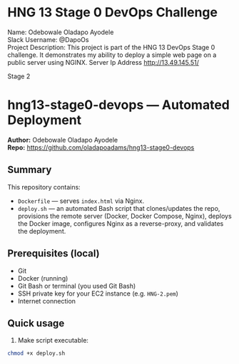# HNG 13 Stage 0 DevOps Challenge

Name: Odebowale Oladapo Ayodele  
Slack Username: @DapoOs  
Project Description:
This project is part of the HNG 13 DevOps Stage 0 challenge. It demonstrates my ability to deploy a simple web page on a public server using NGINX.
Server Ip Address http://13.49.145.51/

Stage 2

# hng13-stage0-devops — Automated Deployment

**Author:** Odebowale Oladapo Ayodele  
**Repo:** https://github.com/oladapoadams/hng13-stage0-devops

## Summary

This repository contains:

- `Dockerfile` — serves `index.html` via Nginx.
- `deploy.sh` — an automated Bash script that clones/updates the repo, provisions the remote server (Docker, Docker Compose, Nginx), deploys the Docker image, configures Nginx as a reverse-proxy, and validates the deployment.

## Prerequisites (local)

- Git
- Docker (running)
- Git Bash or terminal (you used Git Bash)
- SSH private key for your EC2 instance (e.g. `HNG-2.pem`)
- Internet connection

## Quick usage

1. Make script executable:

```bash
chmod +x deploy.sh
```
